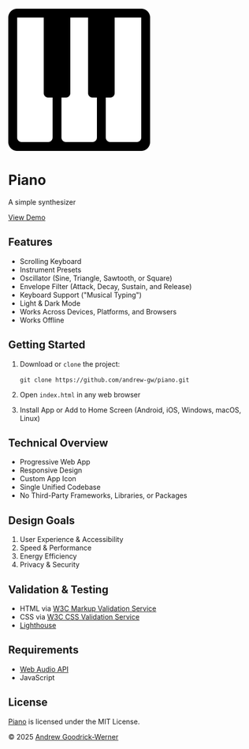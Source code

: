 ![Piano](icon-144.svg)

# Piano

A simple synthesizer

[View Demo](https://andrew-gw.ca/piano)


## Features

- Scrolling Keyboard
- Instrument Presets
- Oscillator (Sine, Triangle, Sawtooth, or Square)
- Envelope Filter (Attack, Decay, Sustain, and Release)
- Keyboard Support ("Musical Typing")
- Light & Dark Mode
- Works Across Devices, Platforms, and Browsers
- Works Offline


## Getting Started

1. Download or `clone` the project:

   `git clone https://github.com/andrew-gw/piano.git`

2. Open `index.html` in any web browser

3. Install App or Add to Home Screen (Android, iOS, Windows, macOS, Linux)


## Technical Overview

- Progressive Web App
- Responsive Design
- Custom App Icon
- Single Unified Codebase
- No Third-Party Frameworks, Libraries, or Packages


## Design Goals

1. User Experience & Accessibility
2. Speed & Performance
3. Energy Efficiency
4. Privacy & Security


## Validation & Testing

- HTML via [W3C Markup Validation Service](https://validator.w3.org)
- CSS via [W3C CSS Validation Service](http://jigsaw.w3.org/css-validator/)
- [Lighthouse](https://github.com/GoogleChrome/lighthouse)


## Requirements

- [Web Audio API](https://developer.mozilla.org/en-US/docs/Web/API/Web_Audio_API)
- JavaScript


## License

[Piano](https://github.com/andrew-gw/piano) is licensed under the MIT License.

&copy; 2025 [Andrew Goodrick-Werner](https://github.com/andrew-gw/)
